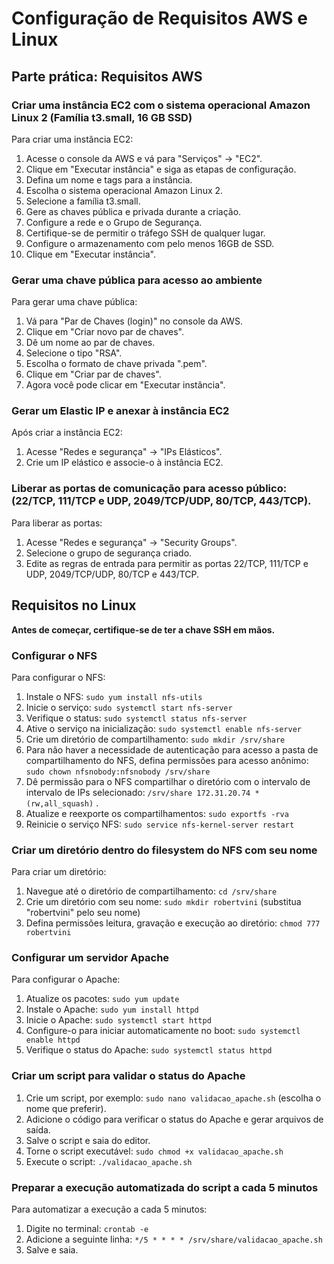 # Configuração de Requisitos AWS e Linux

## Parte prática: Requisitos AWS

### Criar uma instância EC2 com o sistema operacional Amazon Linux 2 (Família t3.small, 16 GB SSD)

Para criar uma instância EC2:

1. Acesse o console da AWS e vá para "Serviços" -> "EC2".
2. Clique em "Executar instância" e siga as etapas de configuração.
3. Defina um nome e tags para a instância.
4. Escolha o sistema operacional Amazon Linux 2.
5. Selecione a família t3.small.
6. Gere as chaves pública e privada durante a criação.
7. Configure a rede e o Grupo de Segurança.
8. Certifique-se de permitir o tráfego SSH de qualquer lugar.
9. Configure o armazenamento com pelo menos 16GB de SSD.
10. Clique em "Executar instância".

### Gerar uma chave pública para acesso ao ambiente

Para gerar uma chave pública:

1. Vá para "Par de Chaves (login)" no console da AWS.
2. Clique em "Criar novo par de chaves".
3. Dê um nome ao par de chaves.
4. Selecione o tipo "RSA".
5. Escolha o formato de chave privada ".pem".
6. Clique em "Criar par de chaves".
7. Agora você pode clicar em "Executar instância".

### Gerar um Elastic IP e anexar à instância EC2

Após criar a instância EC2:

1. Acesse "Redes e segurança" -> "IPs Elásticos".
2. Crie um IP elástico e associe-o à instância EC2.

### Liberar as portas de comunicação para acesso público: (22/TCP, 111/TCP e UDP, 2049/TCP/UDP, 80/TCP, 443/TCP).

Para liberar as portas:

1. Acesse "Redes e segurança" -> "Security Groups".
2. Selecione o grupo de segurança criado.
3. Edite as regras de entrada para permitir as portas 22/TCP, 111/TCP e UDP, 2049/TCP/UDP, 80/TCP e 443/TCP.

## Requisitos no Linux

**Antes de começar, certifique-se de ter a chave SSH em mãos.**

### Configurar o NFS

Para configurar o NFS:

1. Instale o NFS: `sudo yum install nfs-utils`
2. Inicie o serviço: `sudo systemctl start nfs-server`
3. Verifique o status: `sudo systemctl status nfs-server`
4. Ative o serviço na inicialização: `sudo systemctl enable nfs-server`
5. Crie um diretório de compartilhamento: `sudo mkdir /srv/share`
6. Para não haver a necessidade de autenticação para acesso a pasta de compartilhamento do NFS, defina
   permissões para acesso anônimo: `sudo chown nfsnobody:nfsnobody /srv/share`
8. Dê permissão para o NFS compartilhar o diretório com o intervalo de intervalo de 
    IPs selecionado: `/srv/share 172.31.20.74 * (rw,all_squash)` .
9. Atualize e reexporte os compartilhamentos: `sudo exportfs -rva`
10. Reinicie o serviço NFS: `sudo service nfs-kernel-server restart`

### Criar um diretório dentro do filesystem do NFS com seu nome

Para criar um diretório:

1. Navegue até o diretório de compartilhamento: `cd /srv/share`
2. Crie um diretório com seu nome: `sudo mkdir robertvini` (substitua "robertvini" pelo seu nome)
3. Defina permissões leitura, gravação e execução ao diretório: `chmod 777 robertvini`

### Configurar um servidor Apache

Para configurar o Apache:

1. Atualize os pacotes: `sudo yum update`
2. Instale o Apache: `sudo yum install httpd`
3. Inicie o Apache: `sudo systemctl start httpd`
4. Configure-o para iniciar automaticamente no boot: `sudo systemctl enable httpd`
5. Verifique o status do Apache: `sudo systemctl status httpd`

### Criar um script para validar o status do Apache

1. Crie um script, por exemplo: `sudo nano validacao_apache.sh` (escolha o nome que preferir).
2. Adicione o código para verificar o status do Apache e gerar arquivos de saída.
3. Salve o script e saia do editor.
4. Torne o script executável: `sudo chmod +x validacao_apache.sh`
5. Execute o script: `./validacao_apache.sh`

### Preparar a execução automatizada do script a cada 5 minutos

Para automatizar a execução a cada 5 minutos:

1. Digite no terminal: `crontab -e`
2. Adicione a seguinte linha: `*/5 * * * * /srv/share/validacao_apache.sh`
3. Salve e saia.

